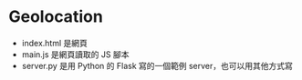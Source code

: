 # Geolocation

- index.html 是網頁
- main.js 是網頁讀取的 JS 腳本
- server.py 是用 Python 的 Flask 寫的一個範例 server，也可以用其他方式寫
